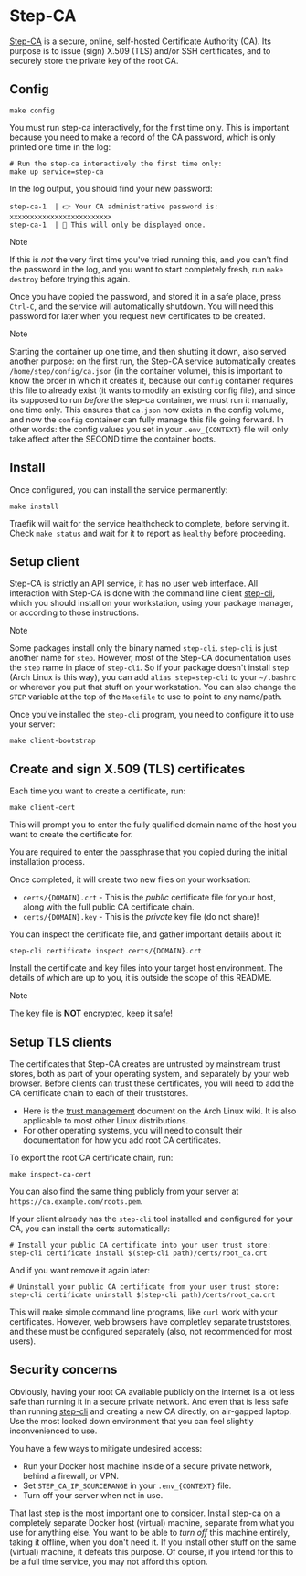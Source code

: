 # Step-CA

[Step-CA](https://smallstep.com/docs/step-ca/) is a secure, online,
self-hosted Certificate Authority (CA). Its purpose is to issue (sign)
X.509 (TLS) and/or SSH certificates, and to securely store the private
key of the root CA.

## Config

```
make config
```

You must run step-ca interactively, for the first time only. This is important
because you need to make a record of the CA password, which is only
printed one time in the log:

```
# Run the step-ca interactively the first time only:
make up service=step-ca
```

In the log output, you should find your new password:

```
step-ca-1  | 👉 Your CA administrative password is: xxxxxxxxxxxxxxxxxxxxxxxxx
step-ca-1  | 🤫 This will only be displayed once.
```

> [!NOTE]
> If this is *not* the very first time you've tried running this, and
> you can't find the password in the log, and you want to start
> completely fresh, run `make destroy` before trying this again.

Once you have copied the password, and stored it in a safe place,
press `Ctrl-C`, and the service will automatically shutdown. You will
need this password for later when you request new certificates to be
created.

> [!NOTE] 
> Starting the container up one time, and then shutting it down, also
> served another purpose: on the first run, the Step-CA service
> automatically creates `/home/step/config/ca.json` (in the container
> volume), this is important to know the order in which it creates it,
> because our `config` container requires this file to already exist
> (it wants to modify an existing config file), and since its supposed
> to run *before* the step-ca container, we must run it manually, one
> time only. This ensures that `ca.json` now exists in the config
> volume, and now the `config` container can fully manage this file
> going forward. In other words: the config values you set in your
> `.env_{CONTEXT}` file will only take affect after the SECOND time
> the container boots.

## Install

Once configured, you can install the service permanently:

```
make install
```

Traefik will wait for the service healthcheck to complete, before
serving it. Check `make status` and wait for it to report as
`healthy` before proceeding.

## Setup client

Step-CA is strictly an API service, it has no user web interface. All
interaction with Step-CA is done with the command line client
[step-cli](https://smallstep.com/docs/step-cli/installation/), which
you should install on your workstation, using your package manager, or
according to those instructions.

> [!NOTE] 
> Some packages install only the binary named `step-cli`.
> `step-cli` is just another name for `step`. However, most of the
> Step-CA documentation uses the `step` name in place of `step-cli`.
> So if your package doesn't install `step` (Arch Linux is this way),
> you can add `alias step=step-cli` to your `~/.bashrc` or wherever
> you put that stuff on your workstation. You can also change the
> `STEP` variable at the top of the `Makefile` to use to point to any
> name/path.

Once you've installed the `step-cli` program, you need to configure it
to use your server:

```
make client-bootstrap
```

## Create and sign X.509 (TLS) certificates

Each time you want to create a certificate, run:

```
make client-cert
```

This will prompt you to enter the fully qualified domain name of the
host you want to create the certificate for.

You are required to enter the passphrase that you copied during the
initial installation process.

Once completed, it will create two new files on your worksation:

 * `certs/{DOMAIN}.crt` - This is the *public* certificate file for
   your host, along with the full public CA certificate chain.
 * `certs/{DOMAIN}.key` - This is the *private* key file (do not share)!

You can inspect the certificate file, and gather important details about it:

```
step-cli certificate inspect certs/{DOMAIN}.crt
```

Install the certificate and key files into your target host
environment. The details of which are up to you, it is outside the
scope of this README.

> [!NOTE]
> The key file is **NOT** encrypted, keep it safe!

## Setup TLS clients

The certificates that Step-CA creates are untrusted by mainstream
trust stores, both as part of your operating system, and separately by
your web browser. Before clients can trust these certificates, you
will need to add the CA certificate chain to each of their
truststores.

 * Here is the [trust
   management](https://wiki.archlinux.org/title/TLS#Trust_management)
   document on the Arch Linux wiki. It is also applicable to most
   other Linux distributions.
 * For other operating systems, you will need to consult their
   documentation for how you add root CA certificates.

To export the root CA certificate chain, run:

```
make inspect-ca-cert
```

You can also find the same thing publicly from your server at
`https://ca.example.com/roots.pem`.

If your client already has the `step-cli` tool installed and
configured for your CA, you can install the certs automatically:

```
# Install your public CA certificate into your user trust store:
step-cli certificate install $(step-cli path)/certs/root_ca.crt
```

And if you want remove it again later:

```
# Uninstall your public CA certificate from your user trust store:
step-cli certificate uninstall $(step-cli path)/certs/root_ca.crt
```

This will make simple command line programs, like `curl` work with
your certificates. However, web browsers have completley separate
truststores, and these must be configured separately (also, not
recommended for most users).

## Security concerns

Obviously, having your root CA available publicly on the internet is a
lot less safe than running it in a secure private network. And even
that is less safe than running
[step-cli](https://smallstep.com/docs/step-cli/installation/) and
creating a new CA directly, on air-gapped laptop. Use the most locked
down environment that you can feel slightly inconvenienced to use.

You have a few ways to mitigate undesired access:

 * Run your Docker host machine inside of a secure private network,
   behind a firewall, or VPN.
 * Set `STEP_CA_IP_SOURCERANGE` in your `.env_{CONTEXT}` file.
 * Turn off your server when not in use.
 
That last step is the most important one to consider. Install step-ca
on a completely separate Docker host (virtual) machine, separate from
what you use for anything else. You want to be able to *turn off* this
machine entirely, taking it offline, when you don't need it. If you
install other stuff on the same (virtual) machine, it defeats this
purpose. Of course, if you intend for this to be a full time service,
you may not afford this option.
